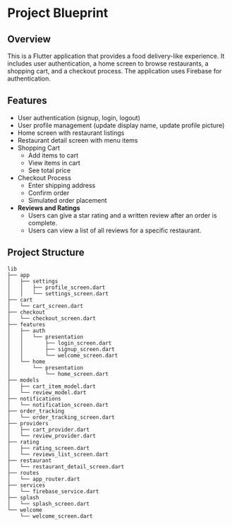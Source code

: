 # Project Blueprint

## Overview

This is a Flutter application that provides a food delivery-like experience. It includes user authentication, a home screen to browse restaurants, a shopping cart, and a checkout process. The application uses Firebase for authentication.

## Features

- User authentication (signup, login, logout)
- User profile management (update display name, update profile picture)
- Home screen with restaurant listings
- Restaurant detail screen with menu items
- Shopping Cart
    - Add items to cart
    - View items in cart
    - See total price
- Checkout Process
    - Enter shipping address
    - Confirm order
    - Simulated order placement
- **Reviews and Ratings**
    - Users can give a star rating and a written review after an order is complete.
    - Users can view a list of all reviews for a specific restaurant.

## Project Structure

```
lib
├── app
│   ├── settings
│   │   ├── profile_screen.dart
│   │   └── settings_screen.dart
├── cart
│   └── cart_screen.dart
├── checkout
│   └── checkout_screen.dart
├── features
│   ├── auth
│   │   └── presentation
│   │       ├── login_screen.dart
│   │       ├── signup_screen.dart
│   │       └── welcome_screen.dart
│   └── home
│       └── presentation
│           └── home_screen.dart
├── models
│   ├── cart_item_model.dart
│   └── review_model.dart
├── notifications
│   └── notification_screen.dart
├── order_tracking
│   └── order_tracking_screen.dart
├── providers
│   ├── cart_provider.dart
│   └── review_provider.dart
├── rating
│   ├── rating_screen.dart
│   └── reviews_list_screen.dart
├── restaurant
│   └── restaurant_detail_screen.dart
├── routes
│   └── app_router.dart
├── services
│   └── firebase_service.dart
├── splash
│   └── splash_screen.dart
└── welcome
    └── welcome_screen.dart
```
